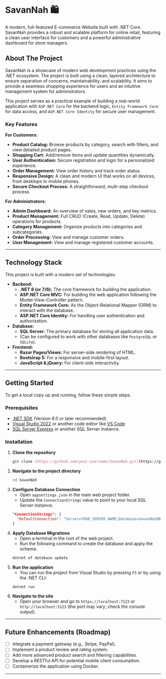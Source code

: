 # SavanNah 🛍️

A modern, full-featured E-commerce Website built with .NET Core. SavanNah provides a robust and scalable platform for online retail, featuring a clean user interface for customers and a powerful administrative dashboard for store managers.

## About The Project

SavanNah is a showcase of modern web development practices using the .NET ecosystem. The project is built using a clean, layered architecture to ensure separation of concerns, maintainability, and scalability. It aims to provide a seamless shopping experience for users and an intuitive management system for administrators.

This project serves as a practical example of building a real-world application with `ASP.NET Core` for the backend logic, `Entity Framework Core` for data access, and `ASP.NET Core Identity` for secure user management.

### Key Features

**For Customers:**
* **Product Catalog:** Browse products by category, search with filters, and view detailed product pages.
* **Shopping Cart:** Add/remove items and update quantities dynamically.
* **User Authentication:** Secure registration and login for a personalized experience.
* **Order Management:** View order history and track order status.
* **Responsive Design:** A clean and modern UI that works on all devices, from desktops to mobile phones.
* **Secure Checkout Process:** A straightforward, multi-step checkout process.

**For Administrators:**
* **Admin Dashboard:** An overview of sales, new orders, and key metrics.
* **Product Management:** Full CRUD (Create, Read, Update, Delete) operations for products.
* **Category Management:** Organize products into categories and subcategories.
* **Order Processing:** View and manage customer orders.
* **User Management:** View and manage registered customer accounts.

---

## Technology Stack

This project is built with a modern set of technologies:

* **Backend:**
    * **.NET 8 (or 7/6):** The core framework for building the application.
    * **ASP.NET Core MVC:** For building the web application following the Model-View-Controller pattern.
    * **Entity Framework Core:** As the Object-Relational Mapper (ORM) to interact with the database.
    * **ASP.NET Core Identity:** For handling user authentication and authorization.
* **Database:**
    * **SQL Server:** The primary database for storing all application data.
    * (Can be configured to work with other databases like `PostgreSQL` or `SQLite`).
* **Frontend:**
    * **Razor Pages/Views:** For server-side rendering of HTML.
    * **Bootstrap 5:** For a responsive and mobile-first layout.
    * **JavaScript & jQuery:** For client-side interactivity.

---

## Getting Started

To get a local copy up and running, follow these simple steps.

### Prerequisites

* [.NET SDK](https://dotnet.microsoft.com/download) (Version 8.0 or later recommended)
* [Visual Studio 2022](https://visualstudio.microsoft.com/) or another code editor like [VS Code](https://code.visualstudio.com/)
* [SQL Server Express](https://www.microsoft.com/en-us/sql-server/sql-server-downloads) or another SQL Server instance.

### Installation

1.  **Clone the repository**
    ```sh
    git clone [https://github.com/your-username/SavanNah.git](https://github.com/your-username/SavanNah.git)
    ```
2.  **Navigate to the project directory**
    ```sh
    cd SavanNah
    ```
3.  **Configure Database Connection**
    * Open `appsettings.json` in the main web project folder.
    * Update the `ConnectionStrings` value to point to your local SQL Server instance.
    ```json
    "ConnectionStrings": {
      "DefaultConnection": "Server=YOUR_SERVER_NAME;Database=SavanNahDB;Trusted_Connection=True;MultipleActiveResultSets=true;TrustServerCertificate=True"
    }
    ```
4.  **Apply Database Migrations**
    * Open a terminal in the root of the web project.
    * Run the following command to create the database and apply the schema.
    ```sh
    dotnet ef database update
    ```
5.  **Run the application**
    * You can run the project from Visual Studio by pressing `F5` or by using the .NET CLI:
    ```sh
    dotnet run
    ```
6.  **Navigate to the site**
    * Open your browser and go to `https://localhost:7123` or `http://localhost:5123` (the port may vary; check the console output).

---

## Future Enhancements (Roadmap)

* [ ] Integrate a payment gateway (e.g., Stripe, PayPal).
* [ ] Implement a product review and rating system.
* [ ] Add more advanced product search and filtering capabilities.
* [ ] Develop a RESTful API for potential mobile client consumption.
* [ ] Containerize the application using Docker.

---
